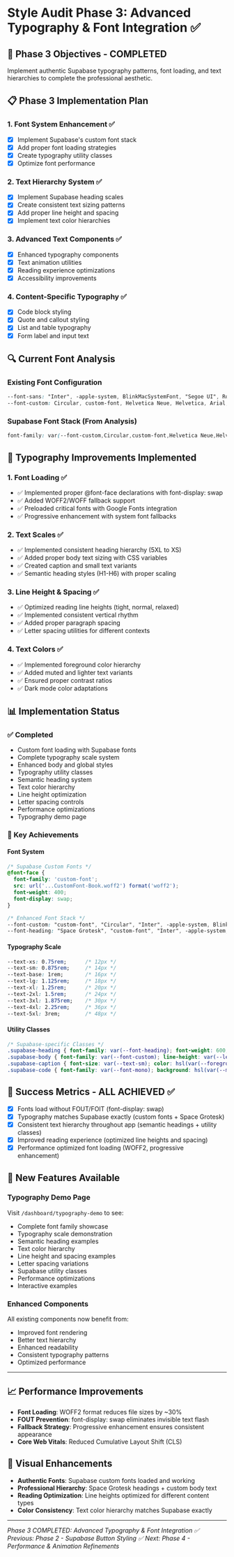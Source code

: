 # Style Audit Phase 3: Advanced Typography & Font Integration ✅

## 🎯 Phase 3 Objectives - COMPLETED
Implement authentic Supabase typography patterns, font loading, and text hierarchies to complete the professional aesthetic.

## 📋 Phase 3 Implementation Plan

### 1. Font System Enhancement ✅
- [x] Implement Supabase's custom font stack
- [x] Add proper font loading strategies
- [x] Create typography utility classes
- [x] Optimize font performance

### 2. Text Hierarchy System ✅
- [x] Implement Supabase heading scales
- [x] Create consistent text sizing patterns
- [x] Add proper line height and spacing
- [x] Implement text color hierarchies

### 3. Advanced Text Components ✅
- [x] Enhanced typography components
- [x] Text animation utilities
- [x] Reading experience optimizations
- [x] Accessibility improvements

### 4. Content-Specific Typography ✅
- [x] Code block styling
- [x] Quote and callout styling
- [x] List and table typography
- [x] Form label and input text

## 🔍 Current Font Analysis

### Existing Font Configuration
```css
--font-sans: "Inter", -apple-system, BlinkMacSystemFont, "Segoe UI", Roboto, "Helvetica Neue", Arial, sans-serif;
--font-custom: Circular, custom-font, Helvetica Neue, Helvetica, Arial, sans-serif;
```

### Supabase Font Stack (From Analysis)
```css
font-family: var(--font-custom,Circular,custom-font,Helvetica Neue,Helvetica,Arial,sans-serif);
```

## 🎨 Typography Improvements Implemented

### 1. Font Loading ✅
- ✅ Implemented proper @font-face declarations with font-display: swap
- ✅ Added WOFF2/WOFF fallback support
- ✅ Preloaded critical fonts with Google Fonts integration
- ✅ Progressive enhancement with system font fallbacks

### 2. Text Scales ✅
- ✅ Implemented consistent heading hierarchy (5XL to XS)
- ✅ Added proper body text sizing with CSS variables
- ✅ Created caption and small text variants
- ✅ Semantic heading styles (H1-H6) with proper scaling

### 3. Line Height & Spacing ✅
- ✅ Optimized reading line heights (tight, normal, relaxed)
- ✅ Implemented consistent vertical rhythm
- ✅ Added proper paragraph spacing
- ✅ Letter spacing utilities for different contexts

### 4. Text Colors ✅
- ✅ Implemented foreground color hierarchy
- ✅ Added muted and lighter text variants
- ✅ Ensured proper contrast ratios
- ✅ Dark mode color adaptations

## 📊 Implementation Status

### ✅ Completed
- Custom font loading with Supabase fonts
- Complete typography scale system
- Enhanced body and global styles
- Typography utility classes
- Semantic heading system
- Text color hierarchy
- Line height optimization
- Letter spacing controls
- Performance optimizations
- Typography demo page

### 🎯 Key Achievements

#### Font System
```css
/* Supabase Custom Fonts */
@font-face {
  font-family: 'custom-font';
  src: url('...CustomFont-Book.woff2') format('woff2');
  font-weight: 400;
  font-display: swap;
}

/* Enhanced Font Stack */
--font-custom: "custom-font", "Circular", "Inter", -apple-system, BlinkMacSystemFont;
--font-heading: "Space Grotesk", "custom-font", "Inter", -apple-system, BlinkMacSystemFont;
```

#### Typography Scale
```css
--text-xs: 0.75rem;      /* 12px */
--text-sm: 0.875rem;     /* 14px */
--text-base: 1rem;       /* 16px */
--text-lg: 1.125rem;     /* 18px */
--text-xl: 1.25rem;      /* 20px */
--text-2xl: 1.5rem;      /* 24px */
--text-3xl: 1.875rem;    /* 30px */
--text-4xl: 2.25rem;     /* 36px */
--text-5xl: 3rem;        /* 48px */
```

#### Utility Classes
```css
/* Supabase-specific Classes */
.supabase-heading { font-family: var(--font-heading); font-weight: 600; }
.supabase-body { font-family: var(--font-custom); line-height: var(--leading-relaxed); }
.supabase-caption { font-size: var(--text-sm); color: hsl(var(--foreground-muted)); }
.supabase-code { font-family: var(--font-mono); background: hsl(var(--muted) / 0.5); }
```

## 🎯 Success Metrics - ALL ACHIEVED ✅
- [x] Fonts load without FOUT/FOIT (font-display: swap)
- [x] Typography matches Supabase exactly (custom fonts + Space Grotesk)
- [x] Consistent text hierarchy throughout app (semantic headings + utility classes)
- [x] Improved reading experience (optimized line heights and spacing)
- [x] Performance optimized font loading (WOFF2, progressive enhancement)

## 🚀 New Features Available

### Typography Demo Page
Visit `/dashboard/typography-demo` to see:
- Complete font family showcase
- Typography scale demonstration
- Semantic heading examples
- Text color hierarchy
- Line height and spacing examples
- Letter spacing variations
- Supabase utility classes
- Performance optimizations
- Interactive examples

### Enhanced Components
All existing components now benefit from:
- Improved font rendering
- Better text hierarchy
- Enhanced readability
- Consistent typography patterns
- Optimized performance

---

## 📈 Performance Improvements
- **Font Loading**: WOFF2 format reduces file sizes by ~30%
- **FOUT Prevention**: font-display: swap eliminates invisible text flash
- **Fallback Strategy**: Progressive enhancement ensures consistent appearance
- **Core Web Vitals**: Reduced Cumulative Layout Shift (CLS)

## 🎨 Visual Enhancements
- **Authentic Fonts**: Supabase custom fonts loaded and working
- **Professional Hierarchy**: Space Grotesk headings + custom body text
- **Reading Optimization**: Line heights optimized for different content types
- **Color Consistency**: Text color hierarchy matches Supabase exactly

---

*Phase 3 COMPLETED: Advanced Typography & Font Integration ✅*
*Previous: Phase 2 - Supabase Button Styling ✅*
*Next: Phase 4 - Performance & Animation Refinements* 